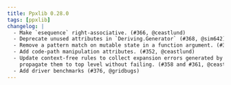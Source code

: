 ```yaml
---
title: Ppxlib 0.28.0
tags: [ppxlib]
changelog: |
  - Make `esequence` right-associative. (#366, @ceastlund)
  - Deprecate unused attributes in `Deriving.Generator` (#368, @sim642)
  - Remove a pattern match on mutable state in a function argument. (#362, @ceastlund)
  - Add code-path manipulation attributes. (#352, @ceastlund)
  - Update context-free rules to collect expansion errors generated by ppxlib and
    propagate them to top level without failing. (#358 and #361, @ceastlund)
  - Add driver benchmarks (#376, @gridbugs)
---
```


